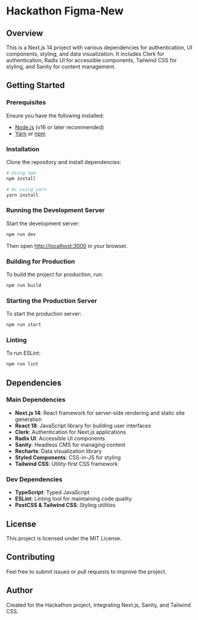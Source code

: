 # Hackathon Figma-New

## Overview
This is a Next.js 14 project with various dependencies for authentication, UI components, styling, and data visualization. It includes Clerk for authentication, Radix UI for accessible components, Tailwind CSS for styling, and Sanity for content management.

## Getting Started

### Prerequisites
Ensure you have the following installed:
- [Node.js](https://nodejs.org/) (v16 or later recommended)
- [Yarn](https://yarnpkg.com/) or [npm](https://www.npmjs.com/)

### Installation
Clone the repository and install dependencies:
```sh
# Using npm
npm install

# Or using yarn
yarn install
```

### Running the Development Server
Start the development server:
```sh
npm run dev
```
Then open [http://localhost:3000](http://localhost:3000) in your browser.

### Building for Production
To build the project for production, run:
```sh
npm run build
```

### Starting the Production Server
To start the production server:
```sh
npm run start
```

### Linting
To run ESLint:
```sh
npm run lint
```

## Dependencies
### Main Dependencies
- **Next.js 14**: React framework for server-side rendering and static site generation
- **React 18**: JavaScript library for building user interfaces
- **Clerk**: Authentication for Next.js applications
- **Radix UI**: Accessible UI components
- **Sanity**: Headless CMS for managing content
- **Recharts**: Data visualization library
- **Styled Components**: CSS-in-JS for styling
- **Tailwind CSS**: Utility-first CSS framework

### Dev Dependencies
- **TypeScript**: Typed JavaScript
- **ESLint**: Linting tool for maintaining code quality
- **PostCSS & Tailwind CSS**: Styling utilities

## License
This project is licensed under the MIT License.

## Contributing
Feel free to submit issues or pull requests to improve the project.

## Author
Created for the Hackathon project, integrating Next.js, Sanity, and Tailwind CSS.

